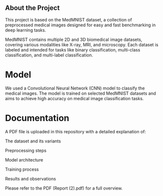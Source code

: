 ## About the Project
This project is based on the MedMNIST dataset, a collection of preprocessed medical images designed for easy and fast benchmarking in deep learning tasks.

MedMNIST contains multiple 2D and 3D biomedical image datasets, covering various modalities like X-ray, MRI, and microscopy. Each dataset is labeled and intended for tasks like binary classification, multi-class classification, and multi-label classification.

# Model
We used a Convolutional Neural Network (CNN) model to classify the medical images. The model is trained on selected MedMNIST datasets and aims to achieve high accuracy on medical image classification tasks.

# Documentation
A PDF file is uploaded in this repository with a detailed explanation of:

The dataset and its variants

Preprocessing steps

Model architecture

Training process

Results and observations

Please refer to the PDF (Report (2).pdf) for a full overview.
